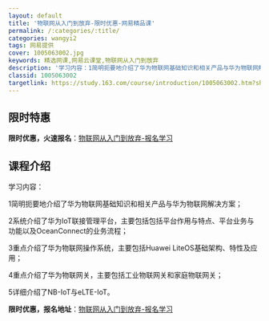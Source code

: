 ```yaml
---
layout: default
title: '物联网从入门到放弃-限时优惠-网易精品课'
permalink: /:categories/:title/
categories: wangyi2
tags: 网易提供
cover: 1005063002.jpg
keywords: 精选网课,网易云课堂,物联网从入门到放弃
description: '学习内容：1简明扼要地介绍了华为物联网基础知识和相关产品与华为物联网解决方案；2系统介绍了华为IoT联接管理平台，主要包'
classid: 1005063002
targetlink: https://study.163.com/course/introduction/1005063002.htm?share=1&shareId=1025206652&utm_campaign=share&utm_medium=iphoneShare&utm_source=&utm_u=1025206652
---
```


## 限时特惠

**限时优惠，火速报名**：[物联网从入门到放弃-报名学习](https://study.163.com/course/introduction/1005063002.htm?share=1&shareId=1025206652&utm_campaign=share&utm_medium=iphoneShare&utm_source=&utm_u=1025206652)

## 课程介绍

学习内容：

1简明扼要地介绍了华为物联网基础知识和相关产品与华为物联网解决方案；

2系统介绍了华为IoT联接管理平台，主要包括包括平台作用与特点、平台业务与功能以及OceanConnect的业务流程；

3重点介绍了华为物联网操作系统，主要包括Huawei LiteOS基础架构、特性及应用；

4重点介绍了华为物联网关，主要包括工业物联网关和家庭物联网关；

5详细介绍了NB-IoT与eLTE-IoT。

**限时优惠，报名地址**：[物联网从入门到放弃-报名学习](https://study.163.com/course/introduction/1005063002.htm?share=1&shareId=1025206652&utm_campaign=share&utm_medium=iphoneShare&utm_source=&utm_u=1025206652)

